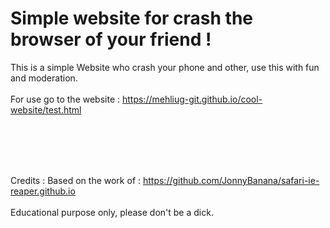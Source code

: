 # Simple website for crash the browser of your friend ! 



This is a simple Website who crash your phone and other, use this with fun and moderation. <br><br>
For use go to the website : https://mehliug-git.github.io/cool-website/test.html

<br><br><br><br>

Credits : Based on the work of : https://github.com/JonnyBanana/safari-ie-reaper.github.io
<br><br>
Educational purpose only, please don't be a dick.
